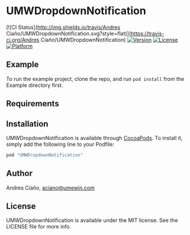 # UMWDropdownNotification

[![CI Status](http://img.shields.io/travis/Andres Ciaño/UMWDropdownNotification.svg?style=flat)](https://travis-ci.org/Andres Ciaño/UMWDropdownNotification)
[![Version](https://img.shields.io/cocoapods/v/UMWDropdownNotification.svg?style=flat)](http://cocoapods.org/pods/UMWDropdownNotification)
[![License](https://img.shields.io/cocoapods/l/UMWDropdownNotification.svg?style=flat)](http://cocoapods.org/pods/UMWDropdownNotification)
[![Platform](https://img.shields.io/cocoapods/p/UMWDropdownNotification.svg?style=flat)](http://cocoapods.org/pods/UMWDropdownNotification)

## Example

To run the example project, clone the repo, and run `pod install` from the Example directory first.

## Requirements

## Installation

UMWDropdownNotification is available through [CocoaPods](http://cocoapods.org). To install
it, simply add the following line to your Podfile:

```ruby
pod "UMWDropdownNotification"
```

## Author

Andres Ciaño, aciano@umewin.com

## License

UMWDropdownNotification is available under the MIT license. See the LICENSE file for more info.
